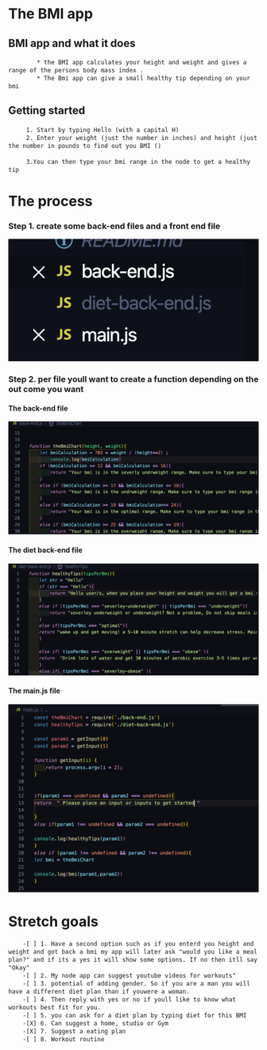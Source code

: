 # The BMI app


## BMI app and what it does
            * the BMI app calculates your height and weight and gives a range of the persons body mass index .
            * The Bmi app can give a small healthy tip depending on your bmi

## Getting started
         1. Start by typing Hello (with a capital H)
         2. Enter your weight (just the number in inches) and height (just the number in pounds to find out you BMI ()
        
         3.You can then type your bmi range in the node to get a healthy tip
         

# The process 

### Step 1. create some back-end files and a front end file
![](file.png)
            
### Step 2. per file youll want to create a function depending on the out come you want 
#### The back-end file 
![](back-end.png)

#### The diet back-end file 
![](diet.png)

####  The main.js file
![](main.png)

# Stretch goals

        -[ ] 1. Have a second option such as if you enterd you height and weight and got back a bmi my app will later ask "would you like a meal plan?" and if its a yes it will show some options. If no then itll say "Okay"
        -[ ] 2. My node app can suggest youtube videos for workouts"
        -[ ] 3. potential of adding gender. So if you are a man you will have a different diet plan than if youwere a woman. 
        -[ ] 4. Then reply with yes or no if youll like to know what workouts best fit for you.
        -[ ] 5. you can ask for a diet plan by typing diet for this BMI
        -[X] 6. Can suggest a home, studio or Gym 
        -[X] 7. Suggest a eating plan
        -[ ] 8. Workout routine